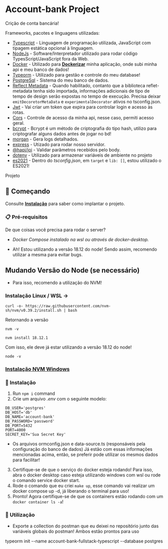 # Account-bank Project

Crição de conta bancária!

Frameworks, pacotes e linguagens utilizadas: 
- [Typescript](https://www.typescriptlang.org/) - Linguagem de programação utilizada, JavaScript com tipagem estática opcional à linguagem.
- [NodeJs](https://nodejs.org/en/) - Software/Interpretador utilizado para rodar código TypesScript/JavaScript fora da Web.
- [Docker](https://docs.docker.com/compose/) - Utilizado para **[Dockerizar](https://medium.com/trainingcenter/dockerizando-sua-aplica%C3%A7%C3%A3o-e18969613f4b)** minha aplicação, onde subi minha api e meu banco de dados!
- [Typeorm](https://medium.com/trainingcenter/dockerizando-sua-aplica%C3%A7%C3%A3o-e18969613f4b) - Utilizado para gestão e controle do meu database!
- [PostgreSql](https://www.postgresql.org/) - Sistema do meu banco de dados.
- [Reflect Metadata](https://www.npmjs.com/package/reflect-metadata) - Quando habilitado, contanto que a biblioteca reflet-metadata tenha sido importada, informações adicionais de tipo de tempo de design serão expostas no tempo de execução. Precisa deixar `emitDecoretorMetaData` e `experimentalDecorator` ativos no tsconfig.json.
- [Jwt](https://github.com/auth0/node-jsonwebtoken) - Vai criar um token que expira para controlar login e acesso às rotas.
- [Cors](https://expressjs.com/en/resources/middleware/cors.html) - Controle de acesso da minha api, nesse caso, permiti acesso geral.
- [bcrypt](https://www.npmjs.com/package/bcrypt) - Bcrypt é um método de criptografia do tipo hash, utilizo para criptografar alguns dados antes de jogar no bd!
- [morgan](https://www.npmjs.com/package/morgan) - Gera logs detalhados.
- [express](https://expressjs.com/pt-br/4x/api.html) - Utizado para rodar nosso servidor.
- [@hapi/joi](https://www.npmjs.com/package/@hapi/joi) - Validar parâmetros recebidos pelo body.
- [dotenv](https://www.npmjs.com/package/dotenv) - Utilizado para armazenar variáveis de ambiente no projeto
- [es2021](https://www.ecma-international.org/publications-and-standards/standards/ecma-262/) -  Dentro do *tsconfig.json*, em `target` e `lib: []`, estou utilizado o ES2021!

Projeto 

## 🚀 Começando

Consulte **[Instalação](#-instala%C3%A7%C3%A3o)** para saber como implantar o projeto.

### 📋 Pré-requisitos

De que coisas você precisa para rodar o server?

- _Docker Compose instalado na wsl ou através de docker-desktop._

- Ah! Estou utilizando a versão 18.12 do node! Sendo assim, recomendo utilizar a mesma para evitar bugs.

## Mudando Versão do Node (se necessário)

- Para isso, recomendo a utilização do NVM!

### Instalação Linux / WSL ->

```
curl -o- https://raw.githubusercontent.com/nvm-sh/nvm/v0.39.2/install.sh | bash
```

Retornando a versão

```
nvm -v
```

```
nvm install 18.12.1
```

Com isso, ele deve já estar utilizando a versão 18.12 do node!

```
node -v
```

### **[Instalação NVM Windows](https://github.com/coreybutler/nvm-windows)**

### 🔧 Instalação

1. Run `npm i` command
2. Crie um arquivo _.env_ com o seguinte modelo:

```
DB_USER='postgres'
DB_HOST='db'
DB_NAME='account-bank'
DB_PASSWORD='password'
DB_PORT=5432
PORT=4000
SECRET_KEY='Sua Secret Key'
```

- Os arquivos ormconfig.json e data-source.ts (responsáveis pela configuração do banco de dados)
  Já estão com essas informações mencionadas acima, então, se preferir pode utilizar os mesmos dados para facilitar!

3. Certifique-se de que o serviço do docker esteja rodando! Para isso, abra o docker desktop caso esteja utilizando windows com wsl ou rode o comando service docker start.
4. Rode o comando que eu criei `make up`, esse comando vai realizar um docker compose up -d, já liberando o terminal para uso!
5. Pronto! Agora certifique-se de que os containers estão rodando com um `docker container ls -a`!

### 🔧 Utilização

- Exporte a collection do postman que eu deixei no repositório junto das variáveis globais do postman! Ambos estão prontos para uso

typeorm init --name account-bank-fullstack-typescript --database postgres
